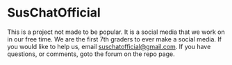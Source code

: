 # SusChatOfficial
This is a project not made to be popular. It is a social media that we work on in our free time. We are the first 7th graders
to ever make a social media. If you would like to help us, email suschatofficial@gmail.com. If you have questions, or comments, goto the forum on the repo page.
